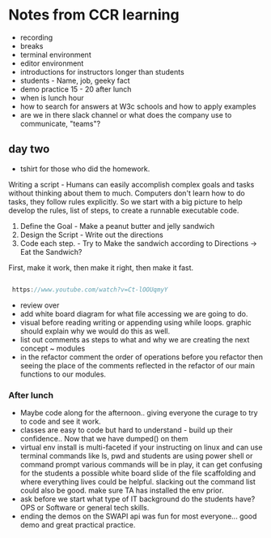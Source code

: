 # Notes from CCR learning

- recording
- breaks
- terminal environment
- editor environment
- introductions for instructors longer than students
- students - Name, job, geeky fact
- demo practice 15 - 20 after lunch
- when is lunch hour
- how to search for answers at W3c schools and how to apply examples
- are we in there slack channel or what does the company use to communicate, "teams"?

## day two

- tshirt for those who did the homework.

Writing a script - Humans can easily accomplish complex goals and tasks without thinking about them to much. Computers don't learn how to do tasks, they follow rules explicitly. So we start with a big picture to help develop the rules, list of steps, to create a runnable executable code.

1. Define the Goal - Make a peanut butter and jelly sandwich
2. Design the Script - Write out the directions
3. Code each step. - Try to Make the sandwich according to Directions -> Eat the Sandwich?

First, make it work, then make it right, then make it fast.

```js

 https://www.youtube.com/watch?v=Ct-lOOUqmyY

```

- review over
- add white board diagram for what file accessing we are going to do.
- visual before reading writing or appending using while loops. graphic should explain why we would do this as well.
- list out comments as steps to what and why we are creating the next concept ~ modules
- in the refactor comment the order of operations before you refactor then seeing the place of the comments reflected in the refactor of our main functions to our modules.

### After lunch

- Maybe code along for the afternoon.. giving everyone the curage to try to code and see it work.
- classes are easy to code but hard to understand - build up their confidence.. Now that we have dumped() on them
- virtual env install is multi-faceted if your instructing on linux and can use terminal commands like ls, pwd and students are using power shell or command prompt various commands will be in play, it can get confusing for the students a possible white board slide of the file scaffolding and where everything lives could be helpful. slacking out the command list could also be good. make sure TA has installed the env prior.
- ask before we start what type of IT background do the students have? OPS or Software or general tech skills.
- ending the demos on the SWAPI api was fun for most everyone... good demo and great practical practice.
